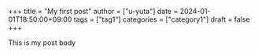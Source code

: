 +++
title = "My first post"
author = ["u-yuta"]
date = 2024-01-01T18:50:00+09:00
tags = ["tag1"]
categories = ["category1"]
draft = false
+++

This is my post body
